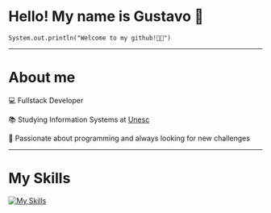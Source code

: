 <h1>Hello! My name is Gustavo 👋</h1>

<code>System.out.println("Welcome to my github!👨‍💻")</code>
<hr>

<h1>About me</h1>

<p>💻 Fullstack Developer</p>
<p>📚 Studying Information Systems at <a href="https://unesc.br" target="blank_">Unesc</a></p>
<p>🤩 Passionate about programming and always looking for new challenges</p>
<hr>
<h1>My Skills</h1>

[![My Skills](https://skillicons.dev/icons?i=java,spring,aws,postgresql,nodejs,mysql,mongodb,git,docker,typescript,angular)](https://skillicons.dev)
